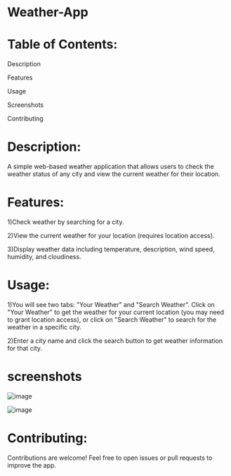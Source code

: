 # Weather-App

# Table of Contents:
Description 

Features

Usage

Screenshots

Contributing


# Description:

A simple web-based weather application that allows users to check the weather status of any city and view the current weather for their location.

# Features:

1)Check weather by searching for a city.

2)View the current weather for your location (requires location access).

3)Display weather data including temperature, description, wind speed, humidity, and cloudiness.

# Usage:

1)You will see two tabs: "Your Weather" and "Search Weather". Click on "Your Weather" to get the weather for your current location (you may need to grant location access), or click on "Search Weather" to search for the weather in a specific city.

2)Enter a city name and click the search button to get weather information for that city.

# screenshots
![image](https://github.com/RupalRastogi/Weather-App/assets/110107667/4adfe800-bafc-4885-be70-de4f9e28bb0d)

![image](https://github.com/RupalRastogi/Weather-App/assets/110107667/1ab0166e-9f72-456a-9ac2-e1f6ffa688a0)


# Contributing:
Contributions are welcome! Feel free to open issues or pull requests to improve the app.
